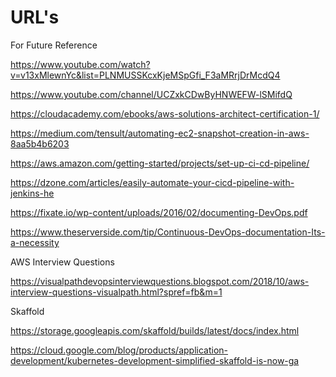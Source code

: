 # URL's
For Future Reference

https://www.youtube.com/watch?v=v13xMlewnYc&list=PLNMUSSKcxKjeMSpGfi_F3aMRrjDrMcdQ4



https://www.youtube.com/channel/UCZxkCDwByHNWEFW-lSMifdQ


https://cloudacademy.com/ebooks/aws-solutions-architect-certification-1/

https://medium.com/tensult/automating-ec2-snapshot-creation-in-aws-8aa5b4b6203

https://aws.amazon.com/getting-started/projects/set-up-ci-cd-pipeline/

https://dzone.com/articles/easily-automate-your-cicd-pipeline-with-jenkins-he

https://fixate.io/wp-content/uploads/2016/02/documenting-DevOps.pdf

https://www.theserverside.com/tip/Continuous-DevOps-documentation-Its-a-necessity

AWS Interview Questions

https://visualpathdevopsinterviewquestions.blogspot.com/2018/10/aws-interview-questions-visualpath.html?spref=fb&m=1




Skaffold

https://storage.googleapis.com/skaffold/builds/latest/docs/index.html

https://cloud.google.com/blog/products/application-development/kubernetes-development-simplified-skaffold-is-now-ga
